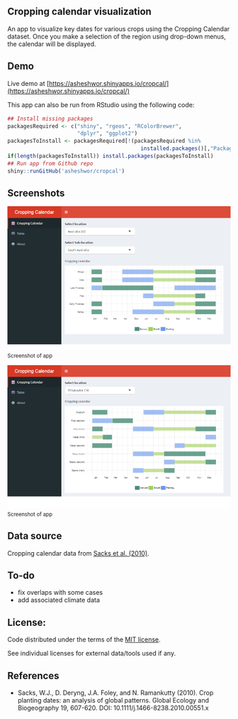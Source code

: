 ## Cropping calendar visualization

An app to visualize key dates for various crops using the Cropping Calendar dataset. Once you make a selection of the region using drop-down menus, the calendar will be displayed.

## Demo

Live demo at [https://asheshwor.shinyapps.io/cropcal/](https://asheshwor.shinyapps.io/cropcal/)

This app can also be run from RStudio using the following code:

```R
## Install missing packages
packagesRequired <- c("shiny", "rgeos", "RColorBrewer",
                      "dplyr", "ggplot2")
packagesToInstall <- packagesRequired[!(packagesRequired %in%
                                          installed.packages()[,"Package"])]
if(length(packagesToInstall)) install.packages(packagesToInstall)
## Run app from Github repo
shiny::runGitHub('asheshwor/cropcal')
```

## Screenshots

![app screenshot 1](img/eg_au.png)
<small>Screenshot of app</small>

![app screenshot 2](img/eg_elsalvador.png)
<small>Screenshot of app</small>

## Data source

Cropping calendar data from [Sacks et al. (2010)](https://nelson.wisc.edu/sage/data-and-models/crop-calendar-dataset/index.php).

## To-do

* fix overlaps with some cases
* add associated climate data

## License:

Code distributed under the terms of the [MIT license](https://github.com/asheshwor/cropcal/blob/master/LICENSE).

See individual licenses for external data/tools used if any.

## References
* Sacks, W.J., D. Deryng, J.A. Foley, and N. Ramankutty (2010). Crop planting dates: an analysis of global patterns. Global Ecology and Biogeography 19, 607-620. DOI: 10.1111/j.1466-8238.2010.00551.x
